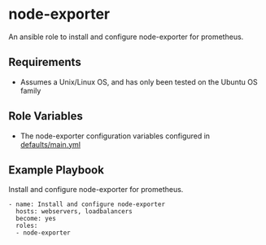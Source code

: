 node-exporter
=========

An ansible role to install and configure node-exporter for prometheus.

Requirements
------------

- Assumes a Unix/Linux OS, and has only been tested on the Ubuntu OS family

Role Variables
--------------

- The node-exporter configuration variables configured in [defaults/main.yml](./defaults/main.yml)

Example Playbook
----------------

Install and configure node-exporter for prometheus.

    - name: Install and configure node-exporter
      hosts: webservers, loadbalancers
      become: yes
      roles:
      - node-exporter